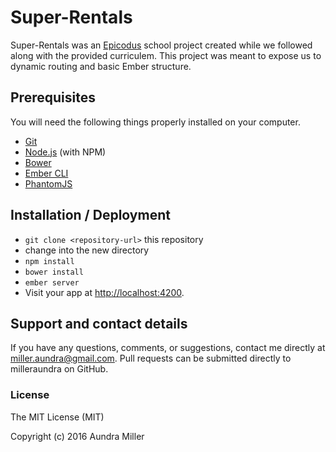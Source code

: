 # Super-Rentals

Super-Rentals was an [Epicodus](http://www.epicodus.com/) school project created while we followed along with the provided curriculem. This project was meant to expose us to dynamic routing and basic Ember structure.

## Prerequisites

You will need the following things properly installed on your computer.

* [Git](http://git-scm.com/)
* [Node.js](http://nodejs.org/) (with NPM)
* [Bower](http://bower.io/)
* [Ember CLI](http://www.ember-cli.com/)
* [PhantomJS](http://phantomjs.org/)

## Installation / Deployment

* `git clone <repository-url>` this repository
* change into the new directory
* `npm install`
* `bower install`
* `ember server`
* Visit your app at [http://localhost:4200](http://localhost:4200).

## Support and contact details

If you have any questions, comments, or suggestions, contact me directly at miller.aundra@gmail.com. Pull requests can be submitted directly to milleraundra on GitHub.

### License

The MIT License (MIT)

Copyright (c) 2016 Aundra Miller
